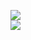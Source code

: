 [![](https://img.shields.io/badge/Made%20With-Github%20Spray-lightgrey.svg?style=for-the-badge&logo=github)](https://github.com/Annihil/github-spray#18106)  
[![](https://i.imgur.com/2DrTn0Z.gif)](https://github.com/Annihil/github-spray)